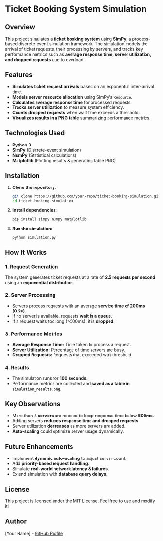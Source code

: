 # Ticket Booking System Simulation

## Overview
This project simulates a **ticket booking system** using **SimPy**, a process-based discrete-event simulation framework. The simulation models the arrival of ticket requests, their processing by servers, and tracks key performance metrics such as **average response time, server utilization, and dropped requests** due to overload.

## Features
- **Simulates ticket request arrivals** based on an exponential inter-arrival time.
- **Models server resource allocation** using SimPy's `Resource`.
- **Calculates average response time** for processed requests.
- **Tracks server utilization** to measure system efficiency.
- **Counts dropped requests** when wait time exceeds a threshold.
- **Visualizes results in a PNG table** summarizing performance metrics.

## Technologies Used
- **Python 3**
- **SimPy** (Discrete-event simulation)
- **NumPy** (Statistical calculations)
- **Matplotlib** (Plotting results & generating table PNG)

## Installation
1. **Clone the repository:**
   ```sh
   git clone https://github.com/your-repo/ticket-booking-simulation.git
   cd ticket-booking-simulation
   ```
2. **Install dependencies:**
   ```sh
   pip install simpy numpy matplotlib
   ```
3. **Run the simulation:**
   ```sh
   python simulation.py
   ```

## How It Works
### 1. Request Generation
The system generates ticket requests at a rate of **2.5 requests per second** using an **exponential distribution**.

### 2. Server Processing
- Servers process requests with an average **service time of 200ms (0.2s)**.
- If no server is available, requests **wait in a queue**.
- If a request waits too long (>500ms), it is **dropped**.

### 3. Performance Metrics
- **Average Response Time:** Time taken to process a request.
- **Server Utilization:** Percentage of time servers are busy.
- **Dropped Requests:** Requests that exceeded wait threshold.

### 4. Results
- The simulation runs for **100 seconds**.
- Performance metrics are collected and **saved as a table in `simulation_results.png`**.

## Key Observations
- More than **4 servers** are needed to keep response time below **500ms**.
- Adding servers **reduces response time and dropped requests**.
- Server utilization **decreases** as more servers are added.
- **Auto-scaling** could optimize server usage dynamically.

## Future Enhancements
- Implement **dynamic auto-scaling** to adjust server count.
- Add **priority-based request handling**.
- Simulate **real-world network latency & failures**.
- Extend simulation with **database query delays**.

## License
This project is licensed under the MIT License. Feel free to use and modify it!

## Author
[Your Name] - [GitHub Profile](https://github.com/your-profile)


